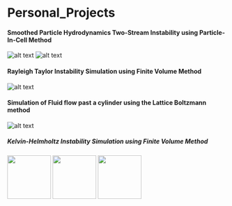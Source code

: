 # Personal_Projects
#### Smoothed Particle Hydrodynamics                                                       Two-Stream Instability using Particle-In-Cell Method
![alt text](https://miro.medium.com/max/320/1*d0RAp8KRyWMwc8A33SS0yw.gif)  ![alt text](https://github.com/piyuSH1501/Personal_Projects/blob/main/TLI.gif)




#### Rayleigh Taylor Instability Simulation using Finite Volume Method
![alt text](https://miro.medium.com/max/300/1*zPAyZlHYo6EKTVInWArozQ.gif)

#### Simulation of Fluid flow past a cylinder using the Lattice Boltzmann method
![alt text](https://miro.medium.com/max/600/1*wqcb10sKNKP_B_ihsfS8Tw.gif)

##### Kelvin-Helmholtz Instability Simulation using Finite Volume Method
<p float="left">
  <img src="https://miro.medium.com/max/600/1*uBfucTc3EbDSJZsDwPIVNA.gif" width="100" />
  <img src="https://miro.medium.com/max/600/1*uBfucTc3EbDSJZsDwPIVNA.gif" width="100" /> 
  <img src="https://miro.medium.com/max/600/1*uBfucTc3EbDSJZsDwPIVNA.gif" width="100" />
</p>
